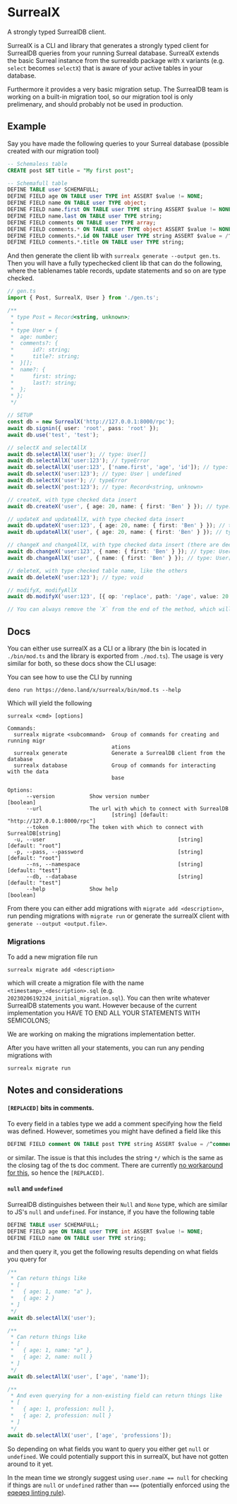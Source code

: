 # SurrealX

A strongly typed SurrealDB client.

SurrealX is a CLI and library that generates a strongly typed client for SurrealDB queries
from your running Surreal database. SurrealX extends the basic Surreal instance
from the surrealdb package with `X` variants (e.g. `select` becomes `selectX`)
that is aware of your active tables in your database.

Furthermore it provides a very basic migration setup. The SurrealDB team is
working on a built-in migration tool, so our migration tool is only prelimenary, and should probably not be used in production.

## Example

Say you have made the following queries to your Surreal database (possible
created with our migration tool)

```sql
-- Schemaless table
CREATE post SET title = "My first post";

-- Schemafull table
DEFINE TABLE user SCHEMAFULL;
DEFINE FIELD age ON TABLE user TYPE int ASSERT $value != NONE;
DEFINE FIELD name ON TABLE user TYPE object;
DEFINE FIELD name.first ON TABLE user TYPE string ASSERT $value != NONE;
DEFINE FIELD name.last ON TABLE user TYPE string;
DEFINE FIELD comments ON TABLE user TYPE array;
DEFINE FIELD comments.* ON TABLE user TYPE object ASSERT $value != NONE;
DEFINE FIELD comments.*.id ON TABLE user TYPE string ASSERT $value = /^comment:.*/;
DEFINE FIELD comments.*.title ON TABLE user TYPE string;
```

And then generate the client lib with `surrealx generate --output gen.ts`.
Then you will have a fully typechecked client lib that can do the following, where the tablenames table records, update statements and so on are type checked.

```typescript
// gen.ts
import { Post, SurrealX, User } from './gen.ts';

/**
 * type Post = Record<string, unknown>;
 *
 * type User = {
 *  age: number;
 *  comments?: {
 *      id?: string;
 *      title?: string;
 *  }[];
 *  name?: {
 *      first: string;
 *      last?: string;
 *  };
 * };
 */

// SETUP
const db = new SurrealX('http://127.0.0.1:8000/rpc');
await db.signin({ user: 'root', pass: 'root' });
await db.use('test', 'test');

// selectX and selectAllX
await db.selectAllX('user'); // type: User[]
await db.selectAllX('user:123'); // typeError
await db.selectAllX('user:123', ['name.first', 'age', 'id']); // type: { age: number, name?: { first: string } }[]
await db.selectX('user:123'); // type: User | undefined
await db.selectX('user'); // typeError
await db.selectX('post:123'); // type: Record<string, unknown>

// createX, with type checked data insert
await db.createX('user', { age: 20, name: { first: 'Ben' } }); // type: User

// updateX and updateAllX, with type checked data insert
await db.updateX('user:123', { age: 20, name: { first: 'Ben' } }); // type: User
await db.updateAllX('user', { age: 20, name: { first: 'Ben' } }); // type: User[]

// changeX and changeAllX, with type checked data insert (there are deep partial)
await db.changeX('user:123', { name: { first: 'Ben' } }); // type: User
await db.changeAllX('user', { name: { first: 'Ben' } }); // type: User[]

// deleteX, with type checked table name, like the others
await db.deleteX('user:123'); // type; void

// modifyX, modifyAllX
await db.modifyX('user:123', [{ op: 'replace', path: '/age', value: 20 }]);

// You can always remove the `X` from the end of the method, which will use the built in Surreal method
```

## Docs

You can either use surrealX as a CLI or a library (the bin is located in `./bin/mod.ts` and the library is exported from `./mod.ts`). The usage is very similar for both, so these docs show the CLI usage:

You can see how to use the CLI by running

```
deno run https://deno.land/x/surrealx/bin/mod.ts --help
```

Which will yield the following

```
surrealx <cmd> [options]

Commands:
  surrealx migrate <subcommand>  Group of commands for creating and running migr
                                 ations
  surrealx generate              Generate a SurrealDB client from the database
  surrealx database              Group of commands for interacting with the data
                                 base

Options:
      --version           Show version number                          [boolean]
      --url               The url with which to connect with SurrealDB
                                 [string] [default: "http://127.0.0.1:8000/rpc"]
      --token             The token with which to connect with SurrealDB[string]
  -u, --user                                          [string] [default: "root"]
  -p, --pass, --password                              [string] [default: "root"]
      --ns, --namespace                               [string] [default: "test"]
      --db, --database                                [string] [default: "test"]
      --help              Show help                                    [boolean]
```

From there you can either add migrations with `migrate add <description>`, run pending migrations with `migrate run` or generate the surrealX client with `generate --output <output.file>`.

### Migrations

To add a new migration file run

```
surrealx migrate add <description>
```

which will create a migration file with the name `<timestamp>_<description>.sql` (e.g. `20230206192324_initial_migration.sql`). You can then write whatever SurrealDB statements you want. However because of the current implementation you HAVE TO END ALL YOUR STATEMENTS WITH SEMICOLONS;

We are working on making the migrations implementation better.

After you have written all your statements, you can run any pending migrations with

```
surrealx migrate run
```

## Notes and considerations

#### `[REPLACED]` bits in comments.

To every field in a tables type we add a comment specifying how the field was defined. However, sometimes you might have defined a field like this

```sql
DEFINE FIELD comment ON TABLE post TYPE string ASSERT $value = /^comment:.*/;
```

or similar. The issue is that this includes the string `*/` which is the same
as the closing tag of the ts doc comment. There are currently
[no workaround for this](https://github.com/microsoft/tsdoc/issues/166), so
hence the `[REPLACED]`.

#### `null` and `undefined`

SurrealDB distinguishes between their `Null` and `None` type, which are similar to JS's `null` and `undefined`. For instance, if you have the following table

```sql
DEFINE TABLE user SCHEMAFULL;
DEFINE FIELD age ON TABLE user TYPE int ASSERT $value != NONE;
DEFINE FIELD name ON TABLE user TYPE string;
```

and then query it, you get the following results depending on what fields you query for

```typescript
/**
 * Can return things like
 * [
 *   { age: 1, name: "a" },
 *   { age: 2 }
 * ]
 */
await db.selectAllX('user');

/**
 * Can return things like
 * [
 *   { age: 1, name: "a" },
 *   { age: 2, name: null }
 * ]
 */
await db.selectAllX('user', ['age', 'name']);

/**
 * And even querying for a non-existing field can return things like
 * [
 *   { age: 1, profession: null },
 *   { age: 2, profession: null }
 * ]
 */
await db.selectAllX('user', ['age', 'professions']);
```

So depending on what fields you want to query you either get `null` or `undefined`. We could potentially support this in surrealX, but have not gotten around to it yet.

In the mean time we strongly suggest using `user.name == null` for checking if things are `null` or `undefined` rather than `===` (potentially enforced using the [eqeqeq linting rule](https://eslint.org/docs/latest/rules/eqeqeq)).
